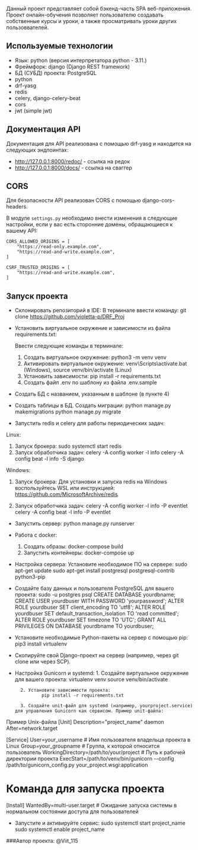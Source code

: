 Данный проект представляет собой бэкенд-часть SPA веб-приложения.
Проект онлайн-обучения позволяет пользователю создавать собственные курсы и уроки, 
а также просматривать уроки других пользоввателей.

## Используемые технологии

  * Язык: python (версия интерпретатора python - 3.11.)
  * Фреймфорк: django (Django REST framework)
  * БД (СУБД) проекта: PostgreSQL
  * python
  * drf-yasg
  * redis
  * celery, django-celery-beat
  * cors
  * jwt (simple jwt)


## Документация API
Документация для API реализована с помощью drf-yasg и находится на следующих эндпоинтах:
* http://127.0.0.1:8000/redoc/ - ссылка на редок
* http://127.0.0.1:8000/docs/ - ссылка на сваггер

## CORS
Для безопасности API реализован CORS с помощью django-cors-headers. 

В модуле ``settings.py`` необходимо внести изменения в следующие настройки, 
если у вас есть сторонние домены, обращающиеся к вашему API:

```
CORS_ALLOWED_ORIGINS = [
    "https://read-only.example.com",
    "https://read-and-write.example.com",
]

CSRF_TRUSTED_ORIGINS = [
    "https://read-and-write.example.com",
]
```

## Запуск проекта
* Склонировать репозиторий в IDE: 
   В терминале ввести команду: git clone https://github.com/violetta-p/DRF_Proj

* Установить виртуальное окружение и зависимости из файла requirements.txt:

  Ввести следующие команды в терминале:
  1. Создать виртуальное окружение: python3 -m venv venv
  2. Активировать виртуальное окружение: venv\Scripts\activate.bat (Windows), 
                                         source venv/bin/activate (Linux)
  3. Установить зависимости: pip install -r requirements.txt 
  4. Создать файл .env по шаблону из файла .env.sample

* Создать БД с названием, указанным в шаблоне (в пункте 4)

* Создать таблицы в БД. Создать миграции:
      python manage.py makemigrations
      python manage.py migrate

* Запустить redis и celery для работы периодических задач:

Linux:
1. Запуск брокера: 
 sudo systemctl start redis
2. Запуск обработчика задач:
 celery -A config worker -l info
 celery -A config beat -l info -S django

Windows:

1. Запуск брокера: 
 Для установки и запуска redis на Windows воспользуйтесь WSL 
 или инструкцией: https://github.com/MicrosoftArchive/redis

2. Запуск обработчика задач:
 celery -A config worker -l info -P eventlet
 celery -A config beat -l info -P eventlet


* Запустить сервер: python manage.py runserver

* Работа с docker:
  1. Создать образы: docker-compose build
  2. Запустить контейнеры: docker-compose up

* Настройка сервера:
    Установите необходимое ПО на сервере:
        sudo apt-get update
        sudo apt-get install postgresql postgresql-contrib python3-pip
    
* Создайте базу данных и пользователя PostgreSQL для вашего проекта:
        sudo -u postgres psql
        CREATE DATABASE yourdbname;
        CREATE USER yourdbuser WITH PASSWORD 'yourpassword';
        ALTER ROLE yourdbuser SET client_encoding TO 'utf8';
        ALTER ROLE yourdbuser SET default_transaction_isolation TO 'read committed';
        ALTER ROLE yourdbuser SET timezone TO 'UTC';
        GRANT ALL PRIVILEGES ON DATABASE yourdbname TO yourdbuser;

* Установите необходимые Python-пакеты на сервер с помощью pip:
        pip3 install virtualenv

* Скопируйте свой Django-проект на сервер (например, через git clone или через SCP).

* Настройка Gunicorn и systemd:
        1. Создайте виртуальное окружение для вашего проекта:
                virtualenv venv
                source venv/bin/activate

        2. Установите зависимости проекта:
                pip install -r requirements.txt

        3. Создайте unit-файл для systemd (например, yourproject.service) для управления Gunicorn как сервисом. Пример unit-файла:

Пример Unix-файла
[Unit]
Description="project_name" daemon
After=network.target

[Service]
User=your_username # Имя пользователя владельца проекта в Linux
Group=your_groupname # Группа, к которой относится пользователь
WorkingDirectory=/path/to/your/project # Путь к рабочей директории проекта
ExecStart=/path/to/venv/bin/gunicorn --config /path/to/gunicorn_config.py your_project.wsgi:application
# Команда для запуска проекта

[Install]
WantedBy=multi-user.target # Ожидание запуска системы в нормальном состоянии доступа для пользователей


* Запустите и активируйте сервис:
sudo systemctl start project_name
sudo systemctl enable project_name


###Автор проекта:
@Viit_115


